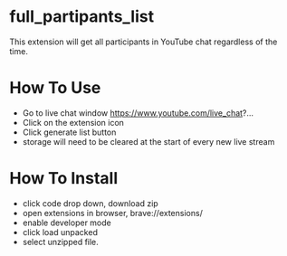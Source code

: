 # full_partipants_list
This extension will get all participants in YouTube chat regardless of the time.

# How To Use
- Go to live chat window https://www.youtube.com/live_chat?...
- Click on the extension icon
- Click generate list button
- storage will need to be cleared at the start of every new live stream

# How To Install
- click code drop down, download zip
- open extensions in browser, brave://extensions/
- enable developer mode 
- click load unpacked
- select unzipped file.